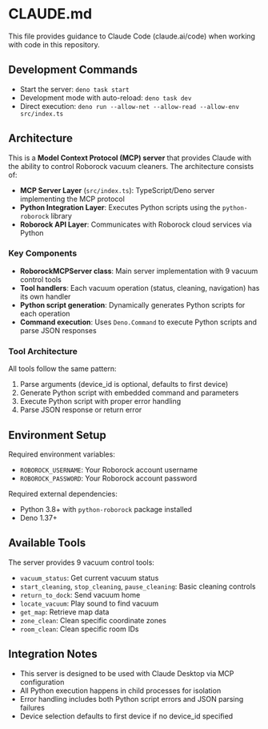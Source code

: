 # CLAUDE.md

This file provides guidance to Claude Code (claude.ai/code) when working with code in this repository.

## Development Commands

- Start the server: `deno task start`
- Development mode with auto-reload: `deno task dev`
- Direct execution: `deno run --allow-net --allow-read --allow-env src/index.ts`

## Architecture

This is a **Model Context Protocol (MCP) server** that provides Claude with the ability to control Roborock vacuum cleaners. The architecture consists of:

- **MCP Server Layer** (`src/index.ts`): TypeScript/Deno server implementing the MCP protocol
- **Python Integration Layer**: Executes Python scripts using the `python-roborock` library
- **Roborock API Layer**: Communicates with Roborock cloud services via Python

### Key Components

- **RoborockMCPServer class**: Main server implementation with 9 vacuum control tools
- **Tool handlers**: Each vacuum operation (status, cleaning, navigation) has its own handler
- **Python script generation**: Dynamically generates Python scripts for each operation
- **Command execution**: Uses `Deno.Command` to execute Python scripts and parse JSON responses

### Tool Architecture

All tools follow the same pattern:
1. Parse arguments (device_id is optional, defaults to first device)
2. Generate Python script with embedded command and parameters
3. Execute Python script with proper error handling
4. Parse JSON response or return error

## Environment Setup

Required environment variables:
- `ROBOROCK_USERNAME`: Your Roborock account username
- `ROBOROCK_PASSWORD`: Your Roborock account password

Required external dependencies:
- Python 3.8+ with `python-roborock` package installed
- Deno 1.37+

## Available Tools

The server provides 9 vacuum control tools:
- `vacuum_status`: Get current vacuum status
- `start_cleaning`, `stop_cleaning`, `pause_cleaning`: Basic cleaning controls
- `return_to_dock`: Send vacuum home
- `locate_vacuum`: Play sound to find vacuum
- `get_map`: Retrieve map data
- `zone_clean`: Clean specific coordinate zones
- `room_clean`: Clean specific room IDs

## Integration Notes

- This server is designed to be used with Claude Desktop via MCP configuration
- All Python execution happens in child processes for isolation
- Error handling includes both Python script errors and JSON parsing failures
- Device selection defaults to first device if no device_id specified